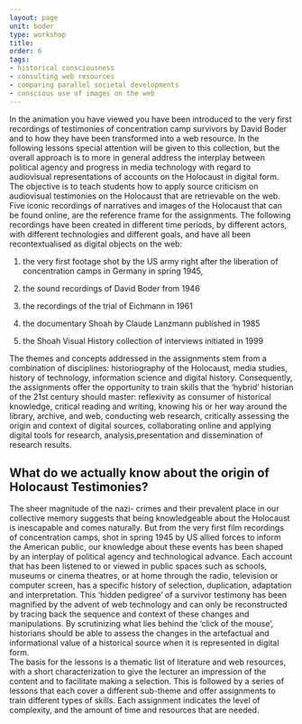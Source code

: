 ```yaml
---
layout: page
unit: boder
type: workshop
title:
order: 6
tags:
- historical consciousness
- consulting web resources
- comparing parallel societal developments
- conscious use of images on the web
---
```




In the animation you have viewed you have been introduced to the very first recordings of testimonies of concentration camp survivors by David Boder and to how they have been transformed into a web resource. In the following lessons special attention will be given to this collection, but the overall approach is to more in general address the interplay between political agency and progress in media technology with regard to  audiovisual representations of accounts on the Holocaust in digital form. The objective is to teach students how to apply source criticism on audiovisual testimonies on the Holocaust that are retrievable on the web. Five iconic recordings of narratives and images of the Holocaust that can be found online, are the reference frame for the assignments. The following recordings have been created in different time periods, by different actors, with different technologies and different goals, and have all been recontextualised as digital objects on the web:

1. the very first footage shot by the US army right after the liberation of concentration camps in Germany in spring 1945,

2. the  sound recordings of David Boder from 1946

3. the recordings of the trial of Eichmann in 1961

4. the documentary Shoah by Claude Lanzmann published in 1985

5. the Shoah Visual History collection of interviews initiated in 1999

The themes and concepts addressed in the assignments stem from a combination of disciplines: historiography of the Holocaust, media studies, history of technology, information science and digital history. Consequently, the assignments offer the opportunity to train skills that the ‘hybrid’ historian of the 21st century should master: reflexivity as consumer of historical knowledge, critical reading and writing, knowing his or her way around the library, archive, and web, conducting web research, critically assessing the origin and context of digital sources, collaborating online and applying digital tools for research, analysis,presentation and dissemination of research results.

## What do we actually know about the origin of Holocaust Testimonies?

The sheer magnitude of the nazi- crimes and their prevalent place in our collective memory suggests that being knowledgeable about the Holocaust is inescapable and comes naturally. But from the very first film recordings of concentration camps, shot in spring 1945 by US allied forces to inform the American public, our knowledge about these events has been shaped by an interplay of political agency and technological advance. Each account that has been listened to or viewed in public spaces such as schools, museums or cinema theatres, or at home through the radio, television or computer screen, has a specific history of selection, duplication, adaptation and interpretation. This ‘hidden pedigree’ of a survivor testimony has been magnified by the advent of web technology and can only be reconstructed by tracing back the sequence and context of these changes and manipulations. By scrutinizing what lies behind the ‘click of the mouse’, historians should be able to assess the changes in the artefactual and informational value of a historical source when it is represented in digital form.  
The basis for the lessons is a thematic list of literature and web resources, with a short characterization to give the lecturer an impression of the content and to facilitate making a selection. This is followed by a series of lessons that each cover a different sub-theme and offer assignments to train different types of skills. Each assignment indicates the level of complexity, and the amount of time and resources that are needed.

